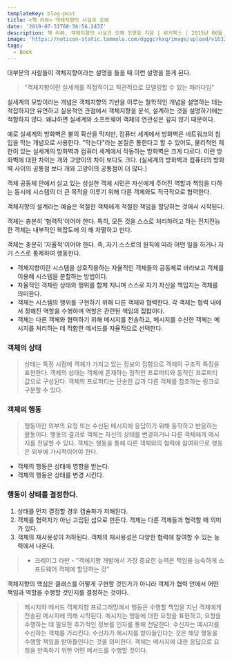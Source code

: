 ```yaml
---
templateKey: blog-post
title: <책 리뷰> 객체지향의 사실과 오해
date: '2019-07-31T08:56:56.243Z'
description: 책 리뷰, 객체지향의 사실과 오해 조영호 지음 | 위키북스 | 2015년 06월 17일 출간
image: 'https://noticon-static.tammolo.com/dgggcrkxq/image/upload/v1632294561/tlog/cover/_%E1%84%80%E1%85%A2%E1%86%A8%E1%84%8E%E1%85%A6%E1%84%8C%E1%85%B5%E1%84%92%E1%85%A3%E1%86%BC%E1%84%8B%E1%85%B4_%E1%84%89%E1%85%A1%E1%84%89%E1%85%B5%E1%86%AF%E1%84%80%E1%85%AA_%E1%84%8B%E1%85%A9%E1%84%92%E1%85%A2_fuuz89.png'
tags:
  - Book
---
```


대부분의 사람들이 객체지향이라는 설명을 들을 때 이런 설명을 듣게 된다.

> "객체지향이란 실세계를 직접적이고 직관적으로 모델링할 수 있는 패러다임"

실세계의 모방이라는 개념은 객체지향의 기반을 이루는 철학적인 개념을 설명하는 데는 적잡하지만 유연하고 실용적인 관점에서 객체지향을 분석, 설계하는 것을 설명하기에는 적합하지 않다. 왜냐하면 실세계와 소프트웨어 객체의 연관성은 깊지 않기 때문이다.

예로 실셰게의 방화벽은 불의 확산을 막지만, 컴퓨터 세계에서 방화벽은 네트워크의 침입을 막는 개념으로 사용한다. "막는다"라는 본질은 통한다고 할 수 있어도, 물리적인 제한이 있는 실세계의 방화벽과 컴퓨터 세계에서 작동하는 방화벽은 크게 다르다. 이런 방화벽에 대한 차이는 개와 고양이의 차이 보다도 크다. (실세계의 방화벽과 컴퓨터의 방화벽 사이의 공통점 보다 개와 고양이의 공통점이 더 많다.)

객체 공동체 안에서 살고 있는 성실한 객체 시민은 자신에게 주어진 역할과 책임을 다하는 동시에 시스템의 더 큰 목적을 이루기 위해 다른 객체와도 적극적으로 협력한다.

객체지향의 설계라는 예술은 적절한 객체에게 적절한 책임을 할당하는 것에서 시작된다.

객체는 충분히 '협력적'이어야 한다. 특히, 모든 것을 스스로 처리하려고 하는 전지전능한 객체는 내부적인 복잡도에 의 해 자멸하고 만다.

객체는 충분히 '자율적'이어야 한다. 즉, 자기 스스로의 원칙에 따라 어떤 일을 하거나 자기 스스로 통제하여 행동한다.

- 객체지향이란 시스템을 상호작용하는 자율적인 객체들의 공동체로 바라보고 객체를 이용해 시스템을 분할하는 방법이다.
- 자율적인 객체란 상태와 행위를 함께 지니며 스스로 자기 자신을 책임지는 객체를 의미한다.
- 객체는 시스템의 행위를 구현하기 위해 다른 객체와 협력한다. 각 객체는 협력 내에서 정해진 역할을 수행하며 역할은 관련된 책임의 집합이다.
- 객체는 다른 객체와 협력하기 위해 메시지를 전송하고, 메시지를 수신한 객체는 메시지를 처리하는 데 적합한 메서드를 자율적으로 선택한다.

### 객체의 상태

> 상태는 특정 시점에 객체가 가지고 있는 정보의 집합으로 객체의 구조적 특징을 표현한다. 객체의 상태는 객체에 존재하는 정적인 프로퍼티와 동적인 프로퍼티 값으로 구성된다. 객체의 프로퍼티는 단순한 값과 다른 객체를 참조하는 링크로 구분할 수 있다.

### 객체의 행동

> 행동이란 외부의 요청 또는 수신된 메시지에 응답하기 위해 동작하고 반응하는 활동이다. 행동의 결과로 객체는 자신의 상태를 변경하거나 다른 객체에게 메시지를 전달할 수 있다. 객체는 행동을 통해 다른 객체와의 협력에 참여하므로 행동은 외부에 가시적이어야 한다.

- 객체의 행동은 상태에 영향을 받는다.
- 객체의 행동은 상태를 변경 시킨다.

### 행동이 상태를 결정한다.

1. 상태를 먼저 결정할 경우 캡슐화가 저해된다.
2. 객체를 협력자가 아닌 고립된 섬으로 만든다. 객체는 다른 객체들과 협력할 때 의미가 있다.
3. 객체의 재사용성이 저하된다. 객체의 재사용성은 다양한 협력에 참여할 수 있는 능력에서 나온다.

> - 크레이그 라만 -
"객체지향 개발에서 가장 중요한 능력은 책임을 능숙하게 소프트웨어 객체에 할당하는 것"

객체지향의 핵심은 클래스를 어떻게 구현할 것인가가 아니라 객체가 협력 안에서 어떤 책임과 역할을 수행할 것인지를 결정하는 것이다.

> 메시지와 메서드
객체지향 프로그래밍에서 행동은 수행할 책임을 지닌 객체에게 전송된 메시지에 의해 시작된다. 메시지는 행동에 대한 요청을 표현하고, 요청을 수행하는 데 필요한 추가적인 정보를 인자를 통해 전달한다. 수신자는 메시지를 수신하는 객체를 가리킨다. 수신자가 메시지를 받아들인다는 것은 해당 행동을 수행할 책임을 받아들인다는 것을 의미한다. 객체는 메시지에 대한 응답으로 요청을 만족하기 위한 어떤 메서드를 수행할 것이다.